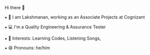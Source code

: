 Hi there 👋

⁕ 👀 I am Lakshmanan, working as an Associate Projects at Cognizant

⁕ 💻 I'm a Quality Engineering & Assurance Tester

⁕ 💞 Interests: Learning Codes, Listening Songs,

⁕ 😄 Pronouns: he/him
